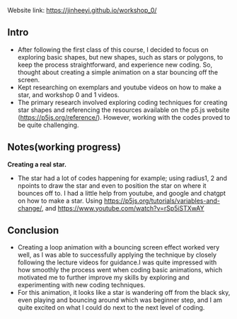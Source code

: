 Website link: https://jinheeyi.github.io/workshop_0/

## Intro

- After following the first class of this course, I decided to focus on exploring basic shapes, but new shapes, such as stars or polygons, to keep the process straightforward, and experience new coding. So, thought about creating a simple animation on a star bouncing off the screen. 
- Kept researching on exemplars and youtube videos on how to make a star, and workshop 0 and 1 videos. 
- The primary research involved exploring coding techniques for creating star shapes and referencing the resources available on the p5.js website (https://p5js.org/reference/). However, working with the codes proved to be quite challenging.

## Notes(working progress)

**Creating a real star.**

- The star had a lot of codes happening for example; using radius1, 2 and npoints to draw the star and even to position the star on where it bounces off to. I had a little help from youtube, and google and chatgpt on how to make a star. Using https://p5js.org/tutorials/variables-and-change/, and https://www.youtube.com/watch?v=rSp5iSTXwAY


## Conclusion

- Creating a loop animation with a bouncing screen effect worked very well, as I was able to successfully applying the technique by closely following the lecture videos for guidance.I was quite impressed with how smoothly the process went when coding basic animations, which motivated me to further improve my skills by exploring and experimenting with new coding techniques.
- For this animation, it looks like a star is wandering off from the black sky, even playing and bouncing around which was beginner step, and I am quite excited on what I could do next to the next level of coding. 

